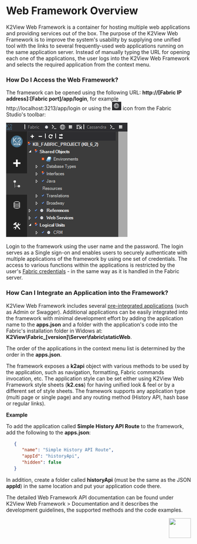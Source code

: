 # Web Framework Overview

K2View Web Framework is a container for hosting multiple web applications and providing services out of the box. The purpose of the K2View Web Framework is to improve the system's usability by supplying one unified tool with the links to several frequently-used web applications running on the same application server. Instead of manually typing the URL for opening each one of the applications, the user logs into the K2View Web Framework and selects the required application from the context menu. 

### How Do I Access the Web Framework?

The framework can be opened using the following URL: **http://[Fabric IP address]:[Fabric port]/app/login**, for example http://localhost:3213/app/login or using the ![image](images/30_01_icon.PNG) icon from the Fabric Studio's toolbar:

![image](images/30_01_toolbar.PNG)

Login to the framework using the user name and the password. The login serves as a Single sign-on and enables users to securely authenticate with multiple applications of the framework by using one set of credentials. The access to various functions within the applications is restricted by the user's [Fabric credentials](/articles/17_fabric_credentials/01_fabric_credentials_overview.md) - in the same way as it is handled in the Fabric server.

### How Can I Integrate an Application into the Framework?

K2View Web Framework includes several [pre-integrated applications](02_preintegrated_apps_overview.md) (such as Admin or Swagger). Additional applications can be easily integrated into the framework with minimal development effort by adding the application name to the **apps.json** and a folder with the application's code into the Fabric's installation folder in Widows at: **K2View\Fabric_[version]\Server\fabric\staticWeb**. 

The order of the applications in the context menu list is determined by the order in the **apps.json**. 

The framework exposes a **k2api** object with various methods to be used by the application, such as navigation, formatting, Fabric commands invocation, etc.  The application style can be set either using K2View Web Framework style sheets (**k2.css**) for having unified look & feel or by a different set of style sheets. The framework supports any application type (multi page or single page) and any routing method (History API, hash base or regular links).

**Example**

To add the application called **Simple History API Route** to the framework, add the following to the **apps.json**:

~~~json
   {
      "name": "Simple History API Route",
      "appId": "historyApi",
      "hidden": false
   }
~~~

In addition, create a folder called **historyApi** (must be the same as the JSON **appId**) in the same location and put your application code there.

The detailed Web Framework API documentation can be found under K2View Web Framework > Documentation and it describes the development guidelines, the supported methods and the code examples.



[<img align="right" width="60" height="54" src="/articles/images/Next.png">](02_preintegrated_apps_overview.md)

